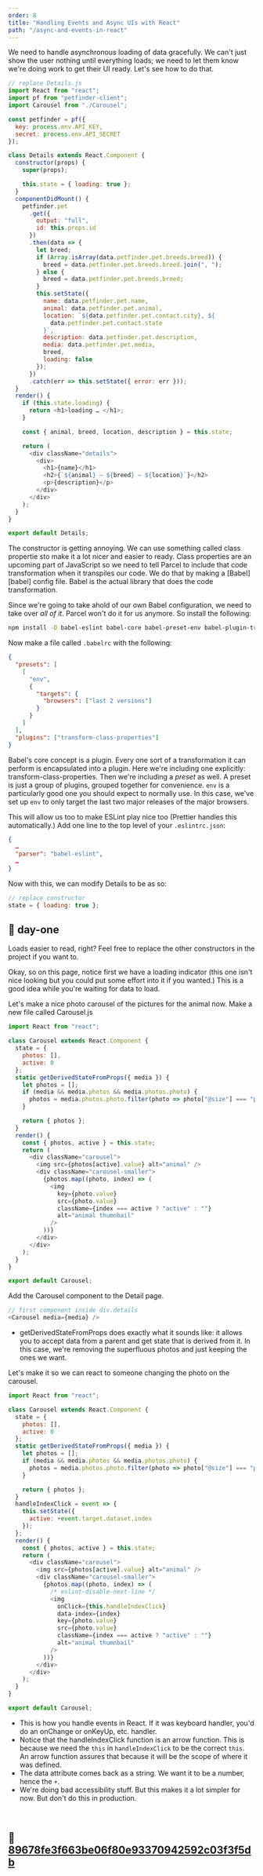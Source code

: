 ```yaml
---
order: 8
title: "Handling Events and Async UIs with React"
path: "/async-and-events-in-react"
---
```


We need to handle asynchronous loading of data gracefully. We can't just show the user nothing until everything loads; we need to let them know we're doing work to get their UI ready. Let's see how to do that.

```javascript
// replace Details.js
import React from "react";
import pf from "petfinder-client";
import Carousel from "./Carousel";

const petfinder = pf({
  key: process.env.API_KEY,
  secret: process.env.API_SECRET
});

class Details extends React.Component {
  constructor(props) {
    super(props);

    this.state = { loading: true };
  }
  componentDidMount() {
    petfinder.pet
      .get({
        output: "full",
        id: this.props.id
      })
      .then(data => {
        let breed;
        if (Array.isArray(data.petfinder.pet.breeds.breed)) {
          breed = data.petfinder.pet.breeds.breed.join(", ");
        } else {
          breed = data.petfinder.pet.breeds.breed;
        }
        this.setState({
          name: data.petfinder.pet.name,
          animal: data.petfinder.pet.animal,
          location: `${data.petfinder.pet.contact.city}, ${
            data.petfinder.pet.contact.state
          }`,
          description: data.petfinder.pet.description,
          media: data.petfinder.pet.media,
          breed,
          loading: false
        });
      })
      .catch(err => this.setState({ error: err }));
  }
  render() {
    if (this.state.loading) {
      return <h1>loading … </h1>;
    }

    const { animal, breed, location, description } = this.state;

    return (
      <div className="details">
        <div>
          <h1>{name}</h1>
          <h2>{`${animal} — ${breed} — ${location}`}</h2>
          <p>{description}</p>
        </div>
      </div>
    );
  }
}

export default Details;
```

The constructor is getting annoying. We can use something called class propertie sto make it a lot nicer and easier to ready. Class properties are an upcoming part of JavaScript so we need to tell Parcel to include that code transformation when it transpiles our code. We do that by making a [Babel][babel] config file. Babel is the actual library that does the code transformation.

Since we're going to take ahold of our own Babel configuration, we need to take over _all of it_. Parcel won't do it for us anymore. So install the following:

```bash
npm install -D babel-eslint babel-core babel-preset-env babel-plugin-transform-class-properties
```

Now make a file called `.babelrc` with the following:

```json
{
  "presets": [
    [
      "env",
      {
        "targets": {
          "browsers": ["last 2 versions"]
        }
      }
    ]
  ],
  "plugins": ["transform-class-properties"]
}
```

Babel's core concept is a plugin. Every one sort of a transformation it can perform is encapsulated into a plugin. Here we're including one explicitly: transform-class-properties. Then we're including a _preset_ as well. A preset is just a group of plugins, grouped together for convenience. `env` is a particularly good one you should expect to normally use. In this case, we've set up `env` to only target the last two major releases of the major browsers.

This will allow us too to make ESLint play nice too (Prettier handles this automatically.) Add one line to the top level of your `.eslintrc.json`:

```json
{
  …
  "parser": "babel-eslint",
  …
}
```

Now with this, we can modify Details to be as so:

```javascript
// replace constructor
state = { loading: true };
```

## 🌳 day-one

Loads easier to read, right? Feel free to replace the other constructors in the project if you want to.

Okay, so on this page, notice first we have a loading indicator (this one isn't nice looking but you could put some effort into it if you wanted.) This is a good idea while you're waiting for data to load.

Let's make a nice photo carousel of the pictures for the animal now. Make a new file called Carousel.js

```javascript
import React from "react";

class Carousel extends React.Component {
  state = {
    photos: [],
    active: 0
  };
  static getDerivedStateFromProps({ media }) {
    let photos = [];
    if (media && media.photos && media.photos.photo) {
      photos = media.photos.photo.filter(photo => photo["@size"] === "pn");
    }

    return { photos };
  }
  render() {
    const { photos, active } = this.state;
    return (
      <div className="carousel">
        <img src={photos[active].value} alt="animal" />
        <div className="carousel-smaller">
          {photos.map((photo, index) => (
            <img
              key={photo.value}
              src={photo.value}
              className={index === active ? "active" : ""}
              alt="animal thumnbail"
            />
          ))}
        </div>
      </div>
    );
  }
}

export default Carousel;
```

Add the Carousel component to the Detail page.

```javascript
// first component inside div.details
<Carousel media={media} />
```

* getDerivedStateFromProps does exactly what it sounds like: it allows you to accept data from a parent and get state that is derived from it. In this case, we're removing the superfluous photos and just keeping the ones we want.

Let's make it so we can react to someone changing the photo on the carousel.

```javascript
import React from "react";

class Carousel extends React.Component {
  state = {
    photos: [],
    active: 0
  };
  static getDerivedStateFromProps({ media }) {
    let photos = [];
    if (media && media.photos && media.photos.photo) {
      photos = media.photos.photo.filter(photo => photo["@size"] === "pn");
    }

    return { photos };
  }
  handleIndexClick = event => {
    this.setState({
      active: +event.target.dataset.index
    });
  };
  render() {
    const { photos, active } = this.state;
    return (
      <div className="carousel">
        <img src={photos[active].value} alt="animal" />
        <div className="carousel-smaller">
          {photos.map((photo, index) => (
            /* eslint-disable-next-line */
            <img
              onClick={this.handleIndexClick}
              data-index={index}
              key={photo.value}
              src={photo.value}
              className={index === active ? "active" : ""}
              alt="animal thumnbail"
            />
          ))}
        </div>
      </div>
    );
  }
}

export default Carousel;
```

* This is how you handle events in React. If it was keyboard handler, you'd do an onChange or onKeyUp, etc. handler.
* Notice that the handleIndexClick function is an arrow function. This is because we need the `this` in `handleIndexClick` to be the correct `this`. An arrow function assures that because it will be the scope of where it was defined.
* The data attribute comes back as a string. We want it to be a number, hence the `+`.
* We're doing bad accessibility stuff. But this makes it a lot simpler for now. But don't do this in production.

&nbsp;

## 🌳 [89678fe3f663be06f80e93370942592c03f3f5db](https://github.com/btholt/complete-intro-to-react-v4/commit/89678fe3f663be06f80e93370942592c03f3f5db)
